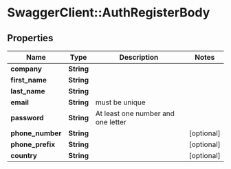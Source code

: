 # SwaggerClient::AuthRegisterBody

## Properties
Name | Type | Description | Notes
------------ | ------------- | ------------- | -------------
**company** | **String** |  | 
**first_name** | **String** |  | 
**last_name** | **String** |  | 
**email** | **String** | must be unique | 
**password** | **String** | At least one number and one letter | 
**phone_number** | **String** |  | [optional] 
**phone_prefix** | **String** |  | [optional] 
**country** | **String** |  | [optional] 

